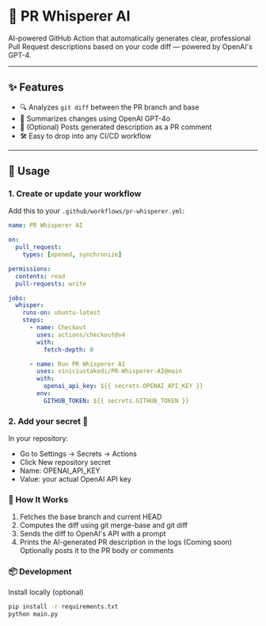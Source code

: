 # 🤖 PR Whisperer AI

AI-powered GitHub Action that automatically generates clear, professional Pull Request descriptions based on your code diff — powered by OpenAI's GPT-4.

---

## ✨ Features

- 🔍 Analyzes `git diff` between the PR branch and base
- 🧠 Summarizes changes using OpenAI GPT-4o
- 💬 (Optional) Posts generated description as a PR comment
- 🛠️ Easy to drop into any CI/CD workflow

---

## 🚀 Usage

### 1. Create or update your workflow

Add this to your `.github/workflows/pr-whisperer.yml`:

```yaml
name: PR Whisperer AI

on:
  pull_request:
    types: [opened, synchronize]

permissions:
  contents: read
  pull-requests: write

jobs:
  whisper:
    runs-on: ubuntu-latest
    steps:
      - name: Checkout
        uses: actions/checkout@v4
        with:
          fetch-depth: 0

      - name: Run PR Whisperer AI
        uses: viniciustakedi/PR-Whisperer-AI@main
        with:
          openai_api_key: ${{ secrets.OPENAI_API_KEY }}
        env:
          GITHUB_TOKEN: ${{ secrets.GITHUB_TOKEN }}
```

### 2. Add your secret 🔐

In your repository:

- Go to Settings → Secrets → Actions
- Click New repository secret
- Name: OPENAI_API_KEY
- Value: your actual OpenAI API key

### 🔧 How It Works

1. Fetches the base branch and current HEAD
2. Computes the diff using git merge-base and git diff
3. Sends the diff to OpenAI's API with a prompt
4. Prints the AI-generated PR description in the logs
(Coming soon) Optionally posts it to the PR body or comments

### 📦 Development

Install locally (optional)

```bash
pip install -r requirements.txt
python main.py
```
